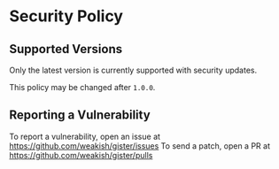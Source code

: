 # Security Policy

## Supported Versions

Only the latest version is currently supported with security updates.

This policy may be changed after `1.0.0`.

## Reporting a Vulnerability

To report a vulnerability, open an issue at https://github.com/weakish/gister/issues
To send a patch, open a PR at https://github.com/weakish/gister/pulls
